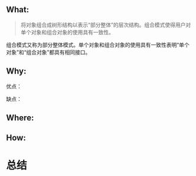 ## What:
>将对象组合成树形结构以表示“部分整体”的层次结构。组合模式使得用户对单个对象和组合对象的使用具有一致性。

组合模式又称为部分整体模式。单个对象和组合对象的使用具有一致性表明“单个对象”和“组合对象”都具有相同接口。

## Why:
优点：


缺点：


## Where:


## How:



# 总结